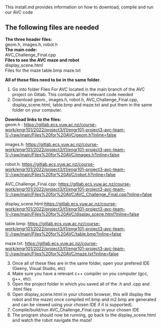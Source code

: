 This install.md provides information on how to download, compile and run our AVC code

**<h2>The following files are needed<br></h2>**
**The three header files:<br>**
geom.h, images.h, robot.h <br>
**The main code:<br>**
AVC_Challenge_Final.cpp<br>
**Files to see the AVC maze and robot<br>**
display_scene.html<br>
Files for the maze
table.bmp
maze.txt

**All of these files need to be in the same folder.**
1. Go into folder Files For AVC located in the main branch of the AVC project on Gitlab. This contains all the relevant code needed
2. Download geom., images.h, robot.h, AVC_Challenge_Final.cpp, display_scene.html, table.bmp and maze.txt and put them in the same folder on your computer.

**Download links to the files:<br>**
geom.h : https://gitlab.ecs.vuw.ac.nz/course-work/engr101/2022/project3/t1/engr101-project3-avc-team-1/-/raw/main/Files%20for%20AVC/geom.h?inline=false<br>

images.h: https://gitlab.ecs.vuw.ac.nz/course-work/engr101/2022/project3/t1/engr101-project3-avc-team-1/-/raw/main/Files%20for%20AVC/images.h?inline=false<br>

robot.h: https://gitlab.ecs.vuw.ac.nz/course-work/engr101/2022/project3/t1/engr101-project3-avc-team-1/-/raw/main/Files%20for%20AVC/robot.h?inline=false<br>

AVC_Challenge_Final.cpp: https://gitlab.ecs.vuw.ac.nz/course-work/engr101/2022/project3/t1/engr101-project3-avc-team-1/-/raw/main/Files%20for%20AVC/AVC_Challenge_Final.cpp?inline=false<br>

display_scene.html:https://gitlab.ecs.vuw.ac.nz/course-work/engr101/2022/project3/t1/engr101-project3-avc-team-1/-/raw/main/Files%20for%20AVC/display_scene.html?inline=false<br>

table.bmp: https://gitlab.ecs.vuw.ac.nz/course-work/engr101/2022/project3/t1/engr101-project3-avc-team-1/-/raw/main/Files%20for%20AVC/table.bmp?inline=false<br>

maze.txt: https://gitlab.ecs.vuw.ac.nz/course-work/engr101/2022/project3/t1/engr101-project3-avc-team-1/-/raw/main/Files%20for%20AVC/maze.txt?inline=false<br>




3. Once all of these files are in the same folder, open your prefered IDE (Geeny, Visual Studio, etc)
4. Make sure you have a relevant c++ compiler on you computer (gcc, g++, etc).
5. Open the project folder in which you saved all of the .h and .cpp and .html files
6. Open display_scene.html in your chosen browser, this will display the robot and the maze( once compiled m1.bmp and m2.bmp are generated and can be viewed using your chosen IDE if it is supported).
7. Compile/build/run AVC_Challenge_Final.cpp in your chosen IDE
8. The program should now be running, go back to the display_scene.html and watch the robot navigate the maze!

